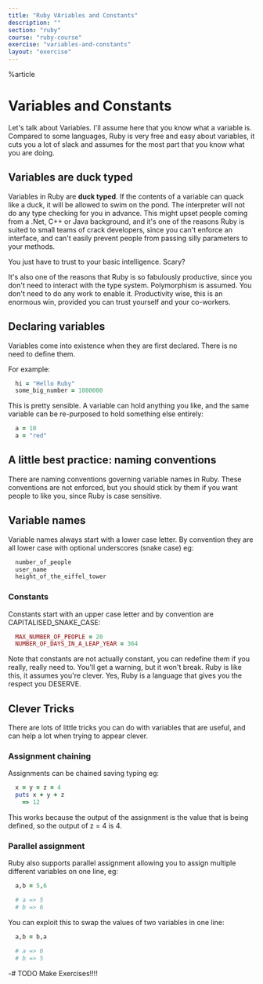 ```yaml
---
title: "Ruby VAriables and Constants"
description: ""
section: "ruby"
course: "ruby-course"
exercise: "variables-and-constants"
layout: "exercise"
---
```


%article



# Variables and Constants

Let's talk about Variables. I'll assume here that you know what a variable is. Compared to some languages, Ruby is very free and easy about variables, it cuts you a lot of slack and assumes for the most part that you know what you are doing.


## Variables are duck typed

Variables in Ruby are **duck typed**. If the contents of a variable can quack like a duck, it will be allowed to swim on the pond. The interpreter will not do any type checking for you in advance. This might upset people coming from a .Net, C++ or Java background, and it's one of the reasons Ruby is suited to small teams of crack developers, since you can't enforce an interface, and can't easily prevent people from passing silly parameters to your methods.

You just have to trust to your basic intelligence. Scary?

It's also one of the reasons that Ruby is so fabulously productive, since you don't need to interact with the type system. Polymorphism is assumed. You don't need to do any work to enable it. Productivity wise, this is an enormous win, provided you can trust yourself and your co-workers.

## Declaring variables

Variables come into existence when they are first declared. There is no need to define them.

For example:

```ruby
  hi = "Hello Ruby"
  some_big_number = 1000000
```





This is pretty sensible. A variable can hold anything you like, and the same variable can be re-purposed to hold something else entirely:

```ruby
  a = 10
  a = "red"
```





## A little best practice: naming conventions

There are naming conventions governing variable names in Ruby. These conventions are not enforced, but you should stick by them if you want people to like you, since Ruby is case sensitive.

## Variable names ##

Variable names always start with a lower case letter. By convention they are all lower case with optional underscores (snake case) eg:

```ruby
  number_of_people
  user_name
  height_of_the_eiffel_tower
```





### Constants ###

Constants start with an upper case letter and by convention are CAPITALISED_SNAKE_CASE:

```ruby
  MAX_NUMBER_OF_PEOPLE = 20
  NUMBER_OF_DAYS_IN_A_LEAP_YEAR = 364
```





Note that constants are not actually constant, you can redefine them if you really, really need to. You'll get a warning, but it won't break. Ruby is like this, it assumes you're clever. Yes, Ruby is a language that gives you the respect you DESERVE.

## Clever Tricks ##

There are lots of little tricks you can do with variables that are useful, and can help a lot when trying to appear clever.

### Assignment chaining

Assignments can be chained saving typing eg:

```ruby
  x = y = z = 4
  puts x + y + z
    => 12
```





This works because the output of the assignment is the value that is being defined, so the output of z = 4 is 4.

### Parallel assignment

Ruby also supports parallel assignment allowing you to assign multiple different variables on one line, eg:

```ruby
  a,b = 5,6

  # a => 5
  # b => 6
```





You can exploit this to swap the values of two variables in one line:

```ruby
  a,b = b,a

  # a => 6
  # b => 5
```




-# TODO Make Exercises!!!!
